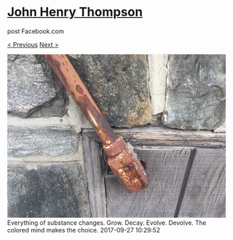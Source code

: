 # [John Henry Thompson](../README.md)
post Facebook.com

[< Previous](2017-09-28-4.md) [Next >](2017-09-27-2.md)

[![](../media/2017-09-27/Timeline-Photos-Everything-of-substance-changes-Grow-Decay-Evolv.jpg)](../README.md)
Everything of substance changes. Grow. Decay. Evolve. Devolve. The colored mind makes the choice.
2017-09-27 10:29:52